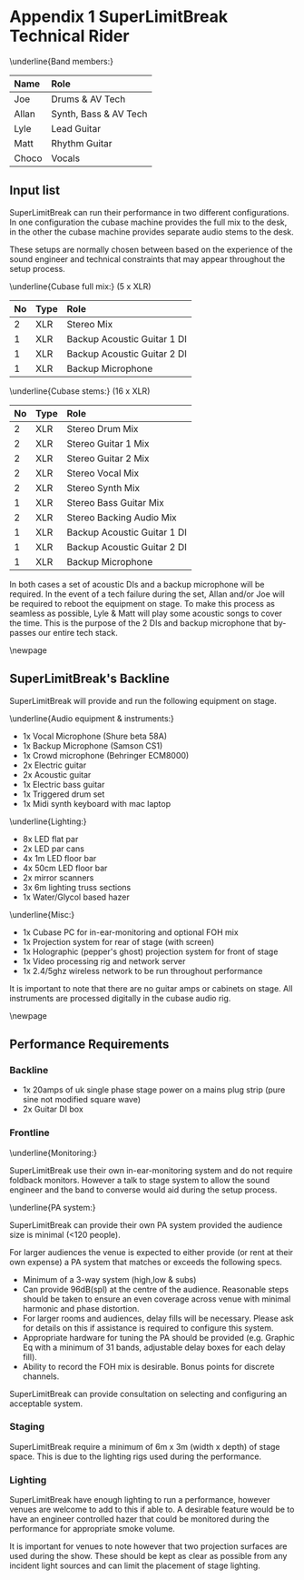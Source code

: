 Appendix 1 SuperLimitBreak Technical Rider
=========================================

\underline{Band members:}

| Name  | Role                  |
|:------|:----------------------|
| Joe   | Drums & AV Tech       |
| Allan | Synth, Bass & AV Tech |
| Lyle  | Lead Guitar           |
| Matt  | Rhythm Guitar         |
| Choco | Vocals                |

Input list
----------

SuperLimitBreak can run their performance in two different configurations.
In one configuration the cubase machine provides the full mix to the desk,
in the other the cubase machine provides separate audio stems to the desk.

These setups are normally chosen between based on the experience of the sound engineer
and technical constraints that may appear throughout the setup process.

\underline{Cubase full mix:} (5 x XLR)

| No | Type | Role                          |
|:---|:-----|:------------------------------|
| 2  | XLR  | Stereo Mix                    |
| 1  | XLR  | Backup Acoustic Guitar 1 DI  |
| 1  | XLR  | Backup Acoustic Guitar 2 DI  |
| 1  | XLR  | Backup Microphone             |


\underline{Cubase stems:} (16 x XLR)

| No | Type | Role                          |
|:---|:-----|:------------------------------|
| 2  | XLR  | Stereo Drum Mix               |
| 2  | XLR  | Stereo Guitar 1 Mix           |
| 2  | XLR  | Stereo Guitar 2 Mix           |
| 2  | XLR  | Stereo Vocal Mix              |
| 2  | XLR  | Stereo Synth Mix              |
| 1  | XLR  | Stereo Bass Guitar Mix        |
| 2  | XLR  | Stereo Backing Audio Mix      |
| 1  | XLR  | Backup Acoustic Guitar 1 DI  |
| 1  | XLR  | Backup Acoustic Guitar 2 DI  |
| 1  | XLR  | Backup Microphone             |

In both cases a set of acoustic DIs and a backup microphone will be required. In the event
of a tech failure during the set, Allan and/or Joe will be required to reboot the equipment on stage.
To make this process as seamless as possible, Lyle & Matt will play some acoustic songs to cover the
time. This is the purpose of the 2 DIs and backup microphone that by-passes our entire tech stack.

\newpage

SuperLimitBreak's Backline
--------------------------
SuperLimitBreak will provide and run the following equipment on stage.

\underline{Audio equipment \& instruments:}

- 1x Vocal Microphone (Shure beta 58A)
- 1x Backup Microphone (Samson CS1)
- 1x Crowd microphone (Behringer ECM8000)
- 2x Electric guitar
- 2x Acoustic guitar
- 1x Electric bass guitar
- 1x Triggered drum set
- 1x Midi synth keyboard with mac laptop

\underline{Lighting:}

- 8x LED flat par
- 2x LED par cans
- 4x 1m LED floor bar
- 4x 50cm LED floor bar
- 2x mirror scanners
- 3x 6m lighting truss sections
- 1x Water/Glycol based hazer

\underline{Misc:}

- 1x Cubase PC for in-ear-monitoring and optional FOH mix
- 1x Projection system for rear of stage (with screen)
- 1x Holographic (pepper's ghost) projection system for front of stage
- 1x Video processing rig and network server
- 1x 2.4/5ghz wireless network to be run throughout performance

It is important to note that there are no guitar amps or cabinets on stage. All instruments
are processed digitally in the cubase audio rig.

\newpage

Performance Requirements
------------------------

### Backline

- 1x 20amps of uk single phase stage power on a mains plug strip
  (pure sine not modified square wave)
- 2x Guitar DI box

### Frontline
\underline{Monitoring:}

SuperLimitBreak use their own in-ear-monitoring system and do not require foldback monitors.
However a talk to stage system to allow the sound engineer and the band to converse would
aid during the setup process.

\underline{PA system:}

SuperLimitBreak can provide their own PA system provided the audience size is minimal (<120 people).

For larger audiences the venue is expected to either provide (or rent at their own expense) a PA system
that matches or exceeds the following specs.

- Minimum of a 3-way system (high,low & subs)
- Can provide 96dB(spl) at the centre of the audience. Reasonable steps should
  be taken to ensure an even coverage across venue with minimal harmonic and phase
  distortion.
- For larger rooms and audiences, delay fills will be necessary. Please ask for
  details on this if assistance is required to configure this system.
- Appropriate hardware for tuning the PA should be provided (e.g. Graphic Eq
  with a minimum of 31 bands, adjustable delay boxes for each delay fill).
- Ability to record the FOH mix is desirable. Bonus points for discrete
  channels.

SuperLimitBreak can provide consultation on selecting and configuring an acceptable system.

### Staging

SuperLimitBreak require a minimum of 6m x 3m (width x depth) of stage space.
This is due to the lighting rigs used during the performance.

### Lighting

SuperLimitBreak have enough lighting to run a performance, however venues are welcome to
add to this if able to. A desirable feature would be to have an engineer controlled hazer
that could be monitored during the performance for appropriate smoke volume.

It is important for venues to note however that two projection surfaces are used during the show.
These should be kept as clear as possible from any incident light sources and can limit the
placement of stage lighting.
